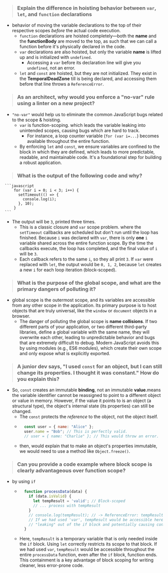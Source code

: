 > ### Explain the difference in hoisting behavior between `var`, `let`, and `function` declarations
- behavior of moving the variable declarations to the top of their respective scopes *before* the actual code execution.
    - `function` declarations are hoisted completely—both the **name** and the **functionBody** are moved to the top, as such that we can call a function before it's physically declared in the code.
    - `var` declarations are also hoisted, but only the variable **name** is lifted up and is initialized with `undefined`.
      - Accessing a `var` before its declaration line will give you `undefined`, not an error.
    - `let` and `const` are hoisted, but they are not initialized. They exist in the **TemporalDeadZone** till is being declared, and accessing them before that line throws a `ReferenceError`.

> ### As an architect, why would you enforce a "no-var" rule using a linter on a new project?
- `"no-var"` would help us to eliminate the common JavaScript bugs related to the scope & hoisting.
    - `var` is function-scoping. which leads the variable leaking into unintended scopes, causing bugs which are hard to track.
        - For instance, a loop counter variable (`for (var i=...`) becomes available throughout the entire function.
    - By enforcing `let` and `const`, we ensure variables are confined to the block in which they are defined, which leads to more predictable, readable, and maintainable code. It's a foundational step for building a robust application.

> ### What is the output of the following code and why?
    ```javascript
        for (var i = 0; i < 3; i++) {
          setTimeout(() => {
            console.log(i);
          }, 10);
        }
    ```
  - The output will be `3`, printed three times. 
    - This is a classic closure and `var` scope problem. where the `setTimeout` callbacks are scheduled but don't run until the loop has finished. Because `i` was declared with `var`, there is only **one** `i` variable shared across the entire function scope. By the time the callbacks execute, the loop has completed, and the final value of `i` will be  `3`. 
    - Each callback refers to the same `i`, so they all print `3`. If `var` were replaced with `let`, the output would be `0, 1, 2`, because `let` creates a new `i` for each loop iteration (block-scoped).

> ### What is the purpose of the global scope, and what are the primary dangers of polluting it?
  - global scope is the outermost scope, and its variables are accessible from any other scope in the application. Its primary purpose is to host objects that are truly universal, like the `window` or `document` objects in a browser. 
    - The danger of polluting the global scope is **name collisions**. If two different parts of your application, or two different third-party libraries, define a global variable with the same name, they will overwrite each other, leading to unpredictable behavior and bugs that are extremely difficult to debug. Modern JavaScript avoids this by using modules (e.g., ES6 modules), which create their own scope and only expose what is explicitly exported.

> ### A junior dev says, "I used `const` for an **object**, but I can still change its properties. I thought it was constant." How do you explain this?
  - So, `const` creates an immutable **binding**, not an immutable **value**.means the variable identifier cannot be reassigned to point to a different object or value in memory. However, if the value it points to is an object (a structural type), the object's internal state (its properties) can still be changed.
    - The `const` protects the *reference* to the object, not the object itself.
    - ```javascript
        const user = { name: "Alice" };
        user.name = "Bob"; // This is perfectly valid.
        // user = { name: "Charlie" }; // This would throw an error.
        ```
    - then, would explain that to make an object's properties immutable, we would need to use a method like `Object.freeze()`.

> ### Can you provide a code example where **block scope is clearly advantageous** over function scope?
  - by using `if` 
    - ```javascript
        function processData(data) {
          if (data.isValid) {
            let tempResult = 'valid'; // Block-scoped
            // ... process with tempResult
          }
          // console.log(tempResult); // -> ReferenceError: tempResult is not fined
          // If we had used 'var', tempResult would be accessible here,
          // "leaking" out of the if block and potentially causing confusion.
        }
        ```
    - Here, `tempResult` is a temporary variable that is only needed inside the `if` block. Using `let` correctly restricts its scope to that block. If we had used `var`, `tempResult` would be accessible throughout the entire `processData` function, even after the `if` block, function ends. This containment is a key advantage of block scoping for writing cleaner, less error-prone code.




